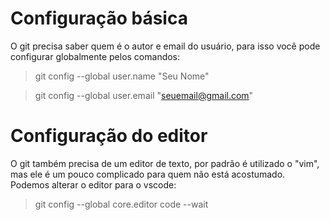 # Configuração básica

O git precisa saber quem é o autor e email do usuário, para isso você pode configurar globalmente pelos comandos:

> git config --global user.name "Seu Nome"

> git config --global user.email "seuemail@gmail.com"

# Configuração do editor

O git também precisa de um editor de texto, por padrão é utilizado o "vim", mas ele é um pouco complicado para quem não está acostumado. Podemos alterar o editor para o vscode:

> git config --global core.editor code --wait

